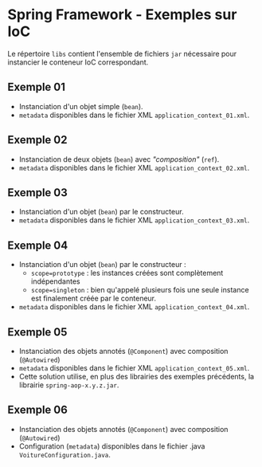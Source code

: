 # Spring Framework - Exemples sur IoC

Le répertoire `libs` contient l'ensemble de fichiers `jar` nécessaire pour instancier le conteneur IoC correspondant.

## Exemple 01
- Instanciation d'un objet simple (`bean`).
- `metadata` disponibles dans le fichier XML `application_context_01.xml`.

## Exemple 02
- Instanciation de deux objets (`bean`) avec _"composition"_ (`ref`).
- `metadata` disponibles dans le fichier XML `application_context_02.xml`.

## Exemple 03
- Instanciation d'un objet (`bean`) par le constructeur.
- `metadata` disponibles dans le fichier XML `application_context_03.xml`.

## Exemple 04
- Instanciation d'un objet (`bean`) par le constructeur :
  - `scope=prototype` : les instances créées sont complètement indépendantes
  - `scope=singleton` : bien qu'appelé plusieurs fois une seule instance est finalement créée par le conteneur.
- `metadata` disponibles dans le fichier XML `application_context_04.xml`.

## Exemple 05
- Instanciation des objets annotés (`@Component`) avec composition (`@Autowired`)
- `metadata` disponibles dans le fichier XML `application_context_05.xml`.
- Cette solution utilise, en plus des librairies des exemples précédents, la librairie `spring-aop-x.y.z.jar`.

## Exemple 06
- Instanciation des objets annotés (`@Component`) avec composition (`@Autowired`)
- Configuration (`metadata`) disponibles dans le fichier .java `VoitureConfiguration.java`.